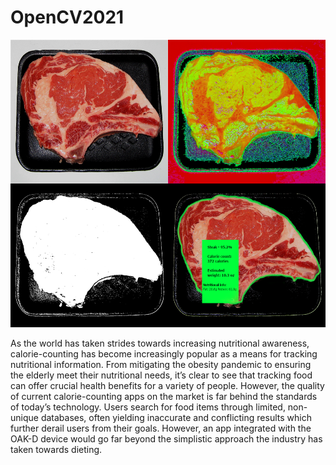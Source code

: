 # OpenCV2021

<img src="https://github.com/isaranwrap/OpenCV2021/blob/main/phase1/images/steak-final.png" alt="drawing" width="640" height = "460"/>

As the world has taken strides towards increasing nutritional awareness, calorie-counting has become increasingly popular as a means for tracking nutritional information. From mitigating the obesity pandemic to ensuring the elderly meet their nutritional needs, it’s clear to see that tracking food can offer crucial health benefits for a variety of people. However, the quality of current calorie-counting apps on the market is far behind the standards of today’s technology. Users search for food items through limited, non-unique databases, often yielding inaccurate and conflicting results which further derail users from their goals. However, an app integrated with the OAK-D device would go far beyond the simplistic approach the industry has taken towards dieting. 

